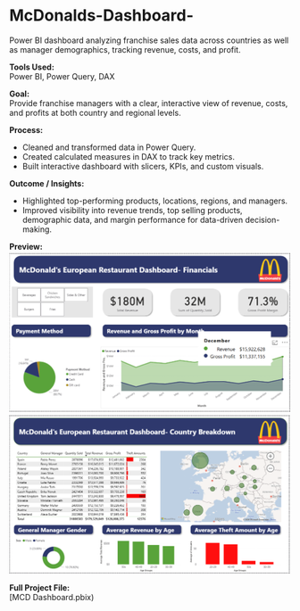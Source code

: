 # McDonalds-Dashboard-
Power BI dashboard analyzing franchise sales data across countries as well as manager demographics, tracking revenue, costs, and profit.

**Tools Used:**  
Power BI, Power Query, DAX

**Goal:**  
Provide franchise managers with a clear, interactive view of revenue, costs, and profits at both country and regional levels.

**Process:**  
- Cleaned and transformed data in Power Query.  
- Created calculated measures in DAX to track key metrics.  
- Built interactive dashboard with slicers, KPIs, and custom visuals.

**Outcome / Insights:**  
- Highlighted top-performing products, locations, regions, and managers.  
- Improved visibility into revenue trends, top selling products, demographic data, and margin performance for data-driven decision-making.

**Preview:**  
![Dashboard Page 1](dashboardpage_1.png)  
![Dashboard Page 2](dashboardpage_2.png)

**Full Project File:**  
[MCD Dashboard.pbix)

